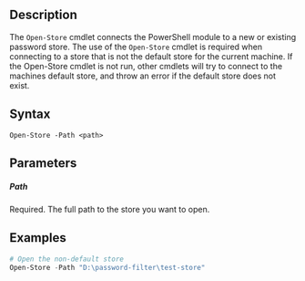 ## Description
The ```Open-Store``` cmdlet connects the PowerShell module to a new or existing password store. The use of the ```Open-Store``` cmdlet is required when connecting to a store that is not the default store for the current machine. If the Open-Store cmdlet is not run, other cmdlets will try to connect to the machines default store, and throw an error if the default store does not exist.

## Syntax
```
Open-Store -Path <path>
```
## Parameters
##### Path
Required. The full path to the store you want to open. 

## Examples
```powershell
# Open the non-default store
Open-Store -Path "D:\password-filter\test-store"
```